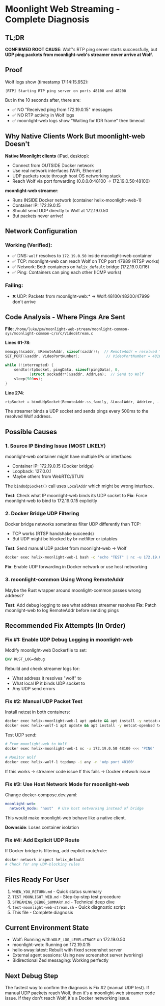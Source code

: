 # Moonlight Web Streaming - Complete Diagnosis

## TL;DR

**CONFIRMED ROOT CAUSE**: Wolf's RTP ping server starts successfully, but **UDP ping packets from moonlight-web's streamer never arrive at Wolf**.

## Proof

Wolf logs show (timestamp 17:14:15.952):
```
[RTP] Starting RTP ping server on ports 48100 and 48200
```

But in the 10 seconds after, there are:
- ✅ NO "Received ping from 172.19.0.15" messages
- ✅ NO RTP activity in Wolf logs
- ✅ moonlight-web logs show "Waiting for IDR frame" then timeout

## Why Native Clients Work But moonlight-web Doesn't

**Native Moonlight clients** (iPad, desktop):
- Connect from OUTSIDE Docker network
- Use real network interfaces (WiFi, Ethernet)
- UDP packets route through host OS networking stack
- Reach Wolf via port forwarding (0.0.0.0:48100 → 172.19.0.50:48100)

**moonlight-web streamer**:
- Runs INSIDE Docker network (container helix-moonlight-web-1)
- Container IP: 172.19.0.15
- Should send UDP directly to Wolf at 172.19.0.50
- But packets never arrive!

## Network Configuration

### Working (Verified):
- ✅ DNS: `wolf` resolves to `172.19.0.50` inside moonlight-web container
- ✅ TCP: moonlight-web can reach Wolf on TCP port 47989 (RTSP works)
- ✅ Network: Both containers on `helix_default` bridge (172.19.0.0/16)
- ✅ Ping: Containers can ping each other (ICMP works)

### Failing:
- ❌ UDP: Packets from moonlight-web:* → Wolf:48100/48200/47999 don't arrive

## Code Analysis - Where Pings Are Sent

**File**: `/home/luke/pm/moonlight-web-stream/moonlight-common-sys/moonlight-common-c/src/VideoStream.c`

**Lines 61-78**:
```c
memcpy(&saddr, &RemoteAddr, sizeof(saddr));  // RemoteAddr = resolved "wolf" address
SET_PORT(&saddr, VideoPortNumber);            // VideoPortNumber = 48100 from RTSP

while (!interrupted) {
    sendto(rtpSocket, pingData, sizeof(pingData), 0,
           (struct sockaddr*)&saddr, AddrLen);  // Send to Wolf
    sleep(500ms);
}
```

**Line 274**:
```c
rtpSocket = bindUdpSocket(RemoteAddr.ss_family, &LocalAddr, AddrLen, ...);
```

The streamer binds a UDP socket and sends pings every 500ms to the resolved Wolf address.

## Possible Causes

### 1. Source IP Binding Issue (MOST LIKELY)
moonlight-web container might have multiple IPs or interfaces:
- Container IP: 172.19.0.15 (Docker bridge)
- Loopback: 127.0.0.1
- Maybe others from WebRTC/STUN

The `bindUdpSocket()` call uses `LocalAddr` which might be wrong interface.

**Test**: Check what IP moonlight-web binds its UDP socket to
**Fix**: Force moonlight-web to bind to 172.19.0.15 explicitly

### 2. Docker Bridge UDP Filtering
Docker bridge networks sometimes filter UDP differently than TCP:
- TCP works (RTSP handshake succeeds)
- But UDP might be blocked by br-netfilter or iptables

**Test**: Send manual UDP packet from moonlight-web → Wolf
```bash
docker exec helix-moonlight-web-1 bash -c 'echo "TEST" | nc -u 172.19.0.50 48100'
```

**Fix**: Enable UDP forwarding in Docker network or use host networking

### 3. moonlight-common Using Wrong RemoteAddr
Maybe the Rust wrapper around moonlight-common passes wrong address?

**Test**: Add debug logging to see what address streamer resolves
**Fix**: Patch moonlight-web to log RemoteAddr before sending pings

## Recommended Fix Attempts (In Order)

### Fix #1: Enable UDP Debug Logging in moonlight-web

Modify moonlight-web Dockerfile to set:
```dockerfile
ENV RUST_LOG=debug
```

Rebuild and check streamer logs for:
- What address it resolves "wolf" to
- What local IP it binds UDP socket to
- Any UDP send errors

### Fix #2: Manual UDP Packet Test

Install netcat in both containers:
```bash
docker exec helix-moonlight-web-1 apt update && apt install -y netcat-openbsd
docker exec helix-wolf-1 apt update && apt install -y netcat-openbsd tcpdump
```

Test UDP send:
```bash
# From moonlight-web to Wolf
docker exec helix-moonlight-web-1 nc -u 172.19.0.50 48100 <<< "PING"

# Monitor Wolf
docker exec helix-wolf-1 tcpdump -i any -n 'udp port 48100'
```

If this works → streamer code issue
If this fails → Docker network issue

### Fix #3: Use Host Network Mode for moonlight-web

Change docker-compose.dev.yaml:
```yaml
moonlight-web:
  network_mode: "host"  # Use host networking instead of bridge
```

This would make moonlight-web behave like a native client.

**Downside**: Loses container isolation

### Fix #4: Add Explicit UDP Route

If Docker bridge is filtering, add explicit route/rule:
```bash
docker network inspect helix_default
# Check for any UDP-blocking rules
```

## Files Ready For User

1. `WHEN_YOU_RETURN.md` - Quick status summary
2. `TEST_MOONLIGHT_WEB.md` - Step-by-step test procedure
3. `STREAMING_DEBUG_SUMMARY.md` - Technical deep dive
4. `test-moonlight-web-stream.sh` - Quick diagnostic script
5. This file - Complete diagnosis

## Current Environment State

- Wolf: Running with `WOLF_LOG_LEVEL=TRACE` on 172.19.0.50
- moonlight-web: Running on 172.19.0.15
- helix-sway:latest: Rebuilt with fixed screenshot server
- External agent sessions: Using new screenshot server (working)
- Bidirectional Zed messaging: Working perfectly

## Next Debug Step

The fastest way to confirm the diagnosis is Fix #2 (manual UDP test). If manual UDP packets reach Wolf, then it's a moonlight-web streamer code issue. If they don't reach Wolf, it's a Docker networking issue.
